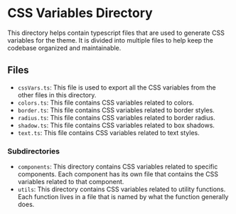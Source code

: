 # CSS Variables Directory

This directory helps contain typescript files that are used to generate CSS variables for the theme. It is divided into multiple files to help keep the codebase organized and maintainable.

## Files

- `cssVars.ts`: This file is used to export all the CSS variables from the other files in this directory.
- `colors.ts`: This file contains CSS variables related to colors.
- `border.ts`: This file contains CSS variables related to border styles.
- `radius.ts`: This file contains CSS variables related to border radius.
- `shadow.ts`: This file contains CSS variables related to box shadows.
- `text.ts`: This file contains CSS variables related to text styles.

### Subdirectories

- `components`: This directory contains CSS variables related to specific components. Each component has its own file that contains the CSS variables related to that component.
- `utils`: This directory contains CSS variables related to utility functions. Each function lives in a file that is named by what the function generally does.
